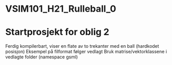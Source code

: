 # VSIM101_H21_Rulleball_0
# Startprosjekt for oblig 2 
Ferdig kompilerbart, viser en flate av to trekanter med en ball (hardkodet posisjon)
Eksempel på filformat følger vedlagt
Bruk matrise/vektorklassene i vedlagte folder (namespace gsml) 
